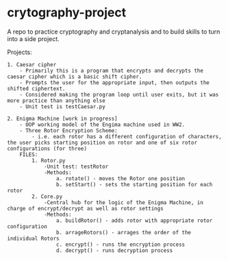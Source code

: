 # crytography-project

A repo to practice cryptography and cryptanalysis and to build skills to turn into a side project.

Projects:

    1. Caesar cipher
        - Primarily this is a program that encrypts and decrypts the caesar cipher which is a basic shift cipher.
        - Prompts the user for the appropriate input, then outputs the shifted ciphertext. 
        - Considered making the program loop until user exits, but it was more practice than anything else
        - Unit test is testCaesar.py
        
    2. Enigma Machine [work in progress]
        - OOP working model of the Engima machine used in WW2.
        - Three Rotor Encryption Scheme:
            - i.e. each rotor has a different configuration of characters, the user picks starting position on rotor and one of six rotor configurations (for three)
        FILES:
            1. Rotor.py
                -Unit test: testRotor
                -Methods:
                    a. rotate() - moves the Rotor one position
                    b. setStart() - sets the starting position for each rotor
            2. Core.py
                -Central hub for the logic of the Enigma Machine, in charge of encrypt/decrypt as well as rotor settings
                -Methods:
                    a. buildRotor() - adds rotor with appropriate rotor configuration
                    b. arrageRotors() - arrages the order of the individual Rotors
                    c. encrypt() - runs the encryption process
                    d. decrypt() - runs decryption process

        
        

